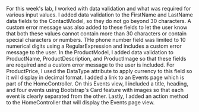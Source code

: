 For this week's lab, I worked with data validation and what was required for various input values. 
I added data validation to the FirstName and LastName data fields to the ContactModel, so they do not go beyond 30 characters. A custom error message was also 
added to these fields to let the user know that both these values cannot contain more than 30 characters or contain 
special characters or numbers.
THe phone number field was limited to 10 numerical digits using a RegularExpression and includes a custom error  message 
to the user.
In the ProductModel, I added data validation to ProductName, ProductDescription, and ProductImage
so that these fields are required and a custom error message to the user is included. 
For ProductPrice, I used the DataType attribute to apply currency to this field so it will display in decimal format. 
I added a link to an Events page which is part of the HomeController. 
On this Events view, I included a title, heading, and four events using Bootstrap's Card feature with images so that
each event is clearly separated from the other. 
Lastly, I added an action method to the HomeController that will display the Events page view. 
